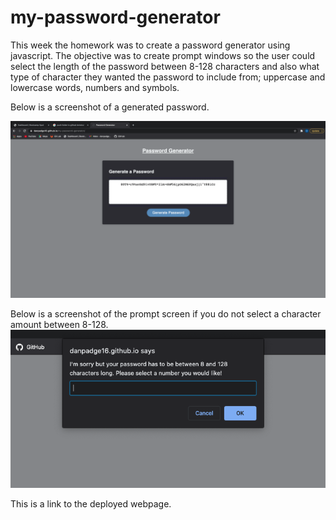 # my-password-generator

This week the homework was to create a password generator using javascript. The objective was to create prompt windows so the user could select the length of the password between 8-128 characters and also what type of character they wanted the password to include from; uppercase and lowercase words, numbers and symbols.

Below is a screenshot of a generated password.

![Screenshot](password.png)

Below is a screenshot of the prompt screen if you do not select a character amount between 8-128.
![Screenshot](password2.png)

This is a link to the deployed webpage.


